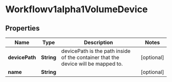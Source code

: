 

# Workflowv1alpha1VolumeDevice

## Properties

Name | Type | Description | Notes
------------ | ------------- | ------------- | -------------
**devicePath** | **String** | devicePath is the path inside of the container that the device will be mapped to. |  [optional]
**name** | **String** |  |  [optional]



